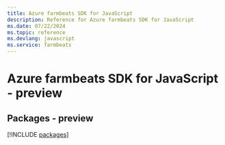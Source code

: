 ```yaml
---
title: Azure farmbeats SDK for JavaScript
description: Reference for Azure farmbeats SDK for JavaScript
ms.date: 07/22/2024
ms.topic: reference
ms.devlang: javascript
ms.service: farmbeats
---
```

# Azure farmbeats SDK for JavaScript - preview
## Packages - preview
[!INCLUDE [packages](farmbeats-index.md)]